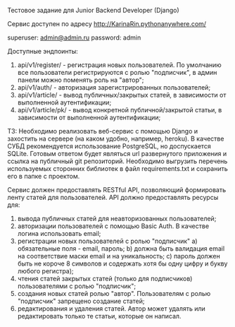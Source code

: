 Тестовое задание для Junior Backend Developer (Django)

Сервис доступен по адресу http://KarinaRin.pythonanywhere.com/

superuser: admin@admin.ru password: admin

Доступные эндпоинты:
1. api/v1/register/ - регистрация новых пользователей. По умолчанию все пользователи регистрируются с ролью "подписчик", в админ панели можно поменять роль на "автор";
2. api/v1/auth/ - авторизация зарегистрированных пользователей;
3. api/v1/article/ - вывод публичных/закрытых статей, в зависимости от выполненной аутентификации;
4. api/v1/article/pk/ - вывод конкретной публичной/закрытой статьи, в зависимости от выполненной аутентификации;

ТЗ:
Необходимо реализовать веб-сервис с помощью Django и захостить на сервере (на каком удобно, например, heroku). В качестве СУБД рекомендуется использование PostgreSQL, но доспускается SQLite. Готовым ответом будет являться url развернутого приложения и ссылка на публичный git репозиторий. Необходимо выгрузить перечень используемых сторонних библиотек в файл requirements.txt и сохранить его в папке с проектом.

Сервис должен предоставлять RESTful API, позволяющий формировать ленту статей для пользователей. API должно предоставлять ресурсы для:

1. вывода публичных статей для неавторизованных пользователей;
2. авторизации пользователей с помощью Basic Auth. В качестве логина использовать email;
3. регистрации новых пользователей с ролью "подписчик"
a) обязательные поля - email, пароль;
b) должна быть валидация email на соответствие маски email и на уникальность;
c) пароль должен быть не короче 8 символов и содержать хотя бы одну цифру и букву любого регистра);
4. чтения статей закрытых статей (только для подписчиков) пользователями с ролью "подписчик";
5. создания новых статей ролью "автор". Пользователям с ролью "подписчик" запрещено создание статей;
6. редактирования и удаления статей. Автор может удалять или редактировать только те статьи, которые он написал.